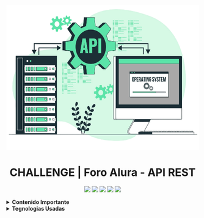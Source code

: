 <p align="center">
  <img center src="img/api-rest.png" width="610" height="380"></img>
</p>

<h1 align="center"> CHALLENGE | Foro Alura - API REST </h1>

<p align="center">
  <code><img width="120" src="https://springdoc.org/img/banner-logo.svg"></code>
  <code><img width="50" src="https://cdn.worldvectorlogo.com/logos/intellij-idea-1.svg"></code>
  <code><img width="90" src="https://www.vectorlogo.zone/logos/java/java-ar21.svg"></code>
  <code><img width="90" src="https://www.vectorlogo.zone/logos/mysql/mysql-ar21.svg"></code>
  <code><img width="95" src="https://www.vectorlogo.zone/logos/springio/springio-ar21.svg"></code>  
</p>
<b>

<details>
  <summary>
    Contenido Importante
  </summary>

## 📝 Descripción

La API-REST de Foro Alura es una aplicación backend desarrollada para facilitar funcionalidades de foros de discusión. Construida con Java y Spring Boot, MySql, contruyendo metodos y endpoints robustos para gestionar tópicos, mensajes, autenticación de usuarios y más. Esta API se integra perfectamente con MySQL para el almacenamiento de datos y utiliza Srping Doc | Swagger para una documentación clara y detallada de la API.

## 🔨 Funcionalidades

* Registrar usuarios.
* Listar usuarios.
* Registrar topico.
* Listar topico.
* Registrar mensajes ...

</details>

<details>
  <summary>
    Tegnologias Usadas
  </summary>
<div align="center">
  <br>

  ![Java Version](https://img.shields.io/badge/Java-17-orange)
  ![Spring Boot](https://img.shields.io/badge/Spring%20Boot-2.6.5-brightgreen)
  ![MySQL](https://img.shields.io/badge/MySQL-8.0-blue)
  ![Swagger](https://img.shields.io/badge/Swagger-3.0.0-red)
  ![IntelliJ IDEA](https://img.shields.io/badge/IntelliJ%20IDEA-2024.1-orange)
  ![Insomnia](https://img.shields.io/badge/Insomnia-9.3.2-purple)

<div>
</details>

